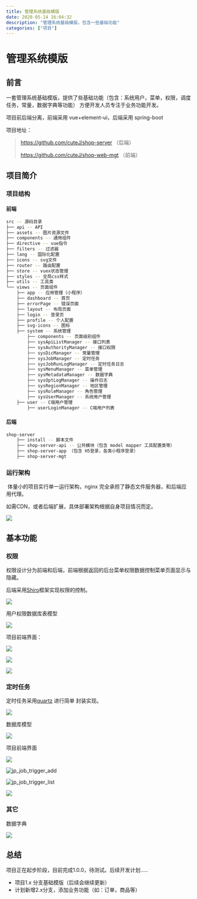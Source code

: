 ```yaml
---
title: 管理系统基础模版
date: 2020-05-14 16:04:32
description: "管理系统基础模版，包含一些基础功能"
categories: ["项目"]
---
```


# 管理系统模版

## 前言

一套管理系统基础模版，提供了些基础功能（包含：系统用户，菜单，权限，调度任务，常量，数据字典等功能） 方便开发人员专注于业务功能开发。

项目前后端分离，前端采用 vue+element-ui，后端采用 spring-boot

项目地址：

> https://github.com/cuteJ/shop-server （后端）
>
> https://github.com/cuteJ/shop-web-mgt （前端）

## 项目简介

### 项目结构

#### 前端

```bash
src -- 源码目录
├── api -- API
├── assets -- 图片资源文件
├── components -- 通用组件
├── directive -- vue指令
├── filters -- 过滤器
├── lang -- 国际化配置
├── icons -- svg文件
├── router -- 路由配置
├── store -- vuex状态管理
├── styles -- 全局css样式
├── utils -- 工具类
└── views -- 页面组件
    ├── app -- 应用管理（小程序）
    ├── dashboard -- 首页
    ├── errorPage -- 错误页面
    ├── layout -- 布局页面
    ├── login -- 登录页
    ├── profile -- 个人配置
    ├── svg-icons -- 图标
    ├── system -- 系统管理
        ├── components -- 页面级别组件
        ├── sysApiListManager -- 接口列表
        ├── sysAuthorityManager -- 接口权限
        ├── sysDicManager -- 常量管理
        ├── sysJobManager -- 定时任务
        ├── sysJobRunLogManager -- 定时任务日志
        ├── sysMenuManager -- 菜单管理
        ├── sysMetadataManager -- 数据字典
        ├── sysOptLogManager -- 操作日志
        ├── sysRegionManager -- 地区管理
        ├── sysRoleManager -- 角色管理
        ├── sysUserManager -- 系统用户管理
    ├── user -- C端用户管理
        ├── userLoginManager -- C端用户列表
```

#### 后端

```bash
shop-server
    ├── install -- 脚本文件
    ├── shop-server-api -- 公共模块（包含 model mapper 工具配置类等）
    ├── shop-server-app （包含 H5登录，各类小程序登录） 
    ├── shop-server-mgt 
```

### 运行架构

​	体量小的项目实行单一运行架构，nginx 完全承担了静态文件服务器，和后端应用代理。

如需CDN，或者后端扩展，具体部署架构根据自身项目情况而定。

![](https://blogs-on.oss-cn-beijing.aliyuncs.com/imgs/ds_home.png)

## 基本功能

### 权限

权限设计分为前端和后端，前端根据返回的后台菜单权限数据控制菜单页面显示与隐藏。

后端采用[Shiro](http://shiro.apache.org/)框架实现权限的控制。

![](https://blogs-on.oss-cn-beijing.aliyuncs.com/imgs/model_user.png)

用户权限数据库表模型

![](https://blogs-on.oss-cn-beijing.aliyuncs.com/imgs/db_user.png)



项目前端界面：

![](https://blogs-on.oss-cn-beijing.aliyuncs.com/imgs/jp_user_user_list.png)

![](https://blogs-on.oss-cn-beijing.aliyuncs.com/imgs/jp_user_role_list.png)

![](https://blogs-on.oss-cn-beijing.aliyuncs.com/imgs/jp_user_menu_list.png)



### 定时任务

定时任务采用[quartz](http://www.quartz-scheduler.org/) 进行简单 封装实现。

![](https://blogs-on.oss-cn-beijing.aliyuncs.com/imgs/model_job.png)

数据库模型

![](https://blogs-on.oss-cn-beijing.aliyuncs.com/imgs/db_job.png)

项目前端界面

![](https://blogs-on.oss-cn-beijing.aliyuncs.com/imgs/jp_job_tp.png)

![jp_job_trigger_add](https://blogs-on.oss-cn-beijing.aliyuncs.com/imgs/jp_job_trigger_add.png)

![jp_job_trigger_list](https://blogs-on.oss-cn-beijing.aliyuncs.com/imgs/jp_job_trigger_list.png)

![](https://blogs-on.oss-cn-beijing.aliyuncs.com/imgs/jp_job_instanceLog.png)

### 其它

数据字典

![](https://blogs-on.oss-cn-beijing.aliyuncs.com/imgs/jp_other_db.png)



## 总结

项目正在起步阶段，目前完成1.0.0，待测试。后续开发计划.....

- 项目1.x 分支基础模版（后续会继续更新）
- 计划新增2.x分支，添加业务功能（如：订单，商品等）